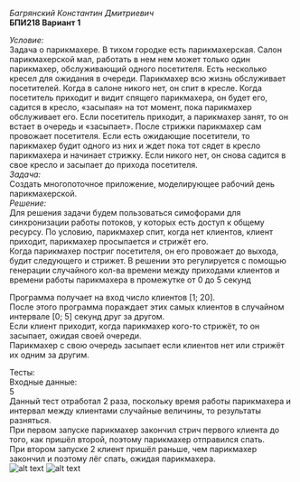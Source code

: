 *Багрянский Константин Дмитриевич*  
**БПИ218 Вариант 1**

*Условие:*  
Задача о парикмахере. В тихом городке есть парикмахерская. Салон парикмахерской мал, работать в нем нем может только один парикмахер, обслуживающий одного посетителя. Есть несколько кресел для ожидания в очереди. Парикмахер всю жизнь обслуживает посетителей. Когда в салоне никого нет, он спит в кресле. Когда посетитель приходит и видит спящего парикмахера, он будет его, садится в кресло, «засыпая» на тот момент, пока парикмахер обслуживает его. Если посетитель приходит, а парикмахер занят, то он
встает в очередь и «засыпает». После стрижки парикмахер сам провожает посетителя. Если есть ожидающие посетители, то парикмахер будит одного из
них и ждет пока тот сядет в кресло парикмахера и начинает стрижку. Если
никого нет, он снова садится в свое кресло и засыпает до прихода посетителя.  
*Задача:*  
Создать многопоточное приложение, моделирующее рабочий день парикмахерской.  
*Решение:*  
Для решения задачи будем пользоваться симофорами для синхронизации работы
потоков, у которых есть доступ к общему ресурсу.
По условию, парикмахер спит, когда нет клиентов, клиент приходит, парикмахер просыпается и стрижёт его.  
Когда парикмахер постриг посетителя, он его провожает до выхода, будит следующего и стрижет.
В решении это регулируется с помощью генерации случайного кол-ва времени между приходами клиентов и времени работы парикмахера в промежутке от 0 до 5 секунд   
  
Программа получает на вход число клиентов [1; 20].  
После этого программа пораждает этих самых клиентов в случайном интервале [0; 5] секунд друг за другом.   
Если клиент приходит, когда парикмахер кого-то стрижёт, то он засыпает, ожидая своей очереди.  
Парикмахер с свою очередь засыпает если клиентов нет или стрижёт их одним за другим.  

Тесты:  
Входные данные:  
5  
Данный тест отработал 2 раза, поскольку время работы парикмахера и интервал между клиентами случайные величины, то результаты разняться.  
При первом запуске парикмахер закончил стрич первого клиента до того, как пришёл второй, поэтому парикмахер отправился спать.  
При втором запуске 2 клиент пришёл раньше, чем парикмахер закончил и поэтому лёг спать, ожидая парикмахера.  
![alt text](pics/test1.jpg)
![alt text](pics/test2.jpg)

